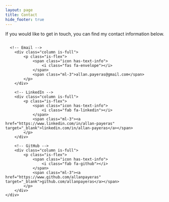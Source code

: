 ```yaml
---
layout: page
title: Contact
hide_footer: true
---
```


If you would like to get in touch, you can find my contact information below.

<div class="column is-full mt-3">
        <!-- Empty space between lines -->
</div>

<div class="container">
    <div class="columns is-multiline">

      <!-- Email -->
        <div class="column is-full">
            <p class="is-flex">
                <span class="icon has-text-info">
                    <i class="fas fa-envelope"></i>
                </span>
                <span class="ml-3">allan.payeras@gmail.com</span>
            </p>
        </div>

        <!-- LinkedIn -->
        <div class="column is-full">
            <p class="is-flex">
                <span class="icon has-text-info">
                    <i class="fab fa-linkedin"></i>
                </span>
                <span class="ml-3"><a href="https://www.linkedin.com/in/allan-payeras" target="_blank">linkedin.com/in/allan-payeras</a></span>
            </p>
        </div>

        <!-- GitHub -->
        <div class="column is-full">
            <p class="is-flex">
                <span class="icon has-text-info">
                    <i class="fab fa-github"></i>
                </span>
                <span class="ml-3"><a href="https://www.github.com/allanpayeras" target="_blank">github.com/allanpayeras</a></span>
            </p>
        </div>
    </div>
</div>